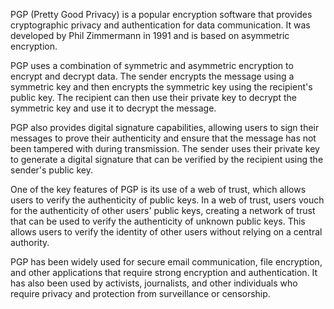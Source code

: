 PGP (Pretty Good Privacy) is a popular encryption software that provides cryptographic privacy and authentication for data communication. It was developed by Phil Zimmermann in 1991 and is based on asymmetric encryption.

PGP uses a combination of symmetric and asymmetric encryption to encrypt and decrypt data. The sender encrypts the message using a symmetric key and then encrypts the symmetric key using the recipient's public key. The recipient can then use their private key to decrypt the symmetric key and use it to decrypt the message.

PGP also provides digital signature capabilities, allowing users to sign their messages to prove their authenticity and ensure that the message has not been tampered with during transmission. The sender uses their private key to generate a digital signature that can be verified by the recipient using the sender's public key.

One of the key features of PGP is its use of a web of trust, which allows users to verify the authenticity of public keys. In a web of trust, users vouch for the authenticity of other users' public keys, creating a network of trust that can be used to verify the authenticity of unknown public keys. This allows users to verify the identity of other users without relying on a central authority.

PGP has been widely used for secure email communication, file encryption, and other applications that require strong encryption and authentication. It has also been used by activists, journalists, and other individuals who require privacy and protection from surveillance or censorship.